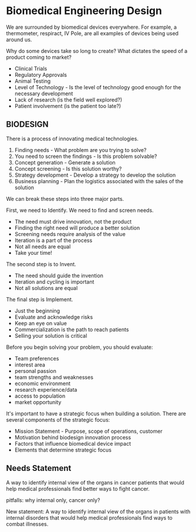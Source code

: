 # Biomedical Engineering Design

We are surrounded by biomedical devices everywhere. For example, a thermometer, respiract, IV Pole, are all examples of devices being used around us.

Why do some devices take so long to create? What dictates the speed of a product coming to market?
* Clinical Trials
* Regulatory Approvals
* Animal Testing 
* Level of Technology - Is the level of technology good enough for the necessary development
* Lack of research (is the field well explored?)
* Patient involvement (is the patient too late?)

## BIODESIGN

There is a process of innovating medical technologies.

1. Finding needs - What problem are you trying to solve?
2. You need to screen the findings - Is this problem solvable?
3. Concept generation - Generate a solution
4. Concept screening - Is this solution worthy?
5. Strategy development - Develop a strategy to develop the solution
6. Business planning - Plan the logistics associated with the sales of the solution

We can break these steps into three major parts. 

First, we need to Identify. We need to find and screen needs.

* The need must drive innovation, not the product
* Finding the right need will produce a better solution
* Screening needs require analysis of the value
* Iteration is a part of the process
* Not all needs are equal
* Take your time!

The second step is to Invent.

* The need should guide the invention
* Iteration and cycling is important
* Not all solutions are equal

The final step is Implement.

* Just the beginning
* Evaluate and acknowledge risks
* Keep an eye on value
* Commercialization is the path to reach patients
* Selling your solution is critical


Before you begin solving your problem, you should evaluate:
* Team preferences
* interest area
* personal passion
* team strengths and weaknesses
* economic environment
* research experience/data
* access to population
* market opportunity

It's important to have a strategic focus when building a solution. There are several components of the strategic focus:

* Mission Statement - Purpose, scope of operations, customer
* Motivation behind biodesign innovation process
* Factors that influence biomedical device impact
* Elements that determine strategic focus

## Needs Statement

A way to identify internal view of the organs in cancer patients that would help medical professionals find better ways to fight cancer.

pitfalls:
why internal only, cancer only?

New statement: A way to identify internal view of the organs in patients with internal disorders that would help medical professionals find ways to combat illnesses.